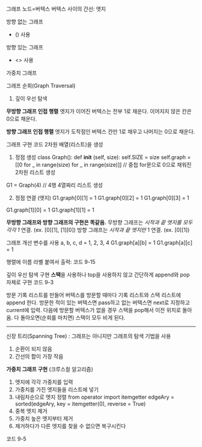 그래프
노드=버텍스
버텍스 사이의 간선: 엣지

방향 없는 그래프
- () 사용

방향 있는 그래프
- <> 사용

가중치 그래프

그래프 순회(Graph Traversal)
1. 깊이 우선 탐색

**무방향 그래프 인접 행렬**
엣지가 이어진 버텍스는 전부 1로 채운다. 이어지지 않은 칸은 0으로 채운다.

**방향 그래프 인접 행렬**
엣지가 도착점인 버텍스 칸만 1로 채우고 나머지는 0으로 채운다.

그래프 구현 코드
2차원 배열(리스트)을 생성

1. 정점 생성
class Graph():
    def __init__ (self, size):
        self.SIZE = size
        self.graph = [[0 for _ in range(size) for _ in range(size)]] // 중첩 for문으로 0으로 채워진 2차원 리스트 생성

G1 = Graph(4) // 4행 4열짜리 리스트 생성

2. 정점 연결 (엣지)
G1.graph[0][1] = 1
G1.graph[0][2] = 1
G1.graph[0][3] = 1

G1.graph[1][0] = 1
G1.graph[1][1] = 1

**무방향 그래프와 방향 그래프의 구현은 똑같음.**
무방향 그래프는 *시작과 끝 엣지를 모두 각각 1* 연결. (ex. [0][1], [1][0])
방향 그래프는 *시작과 끝 엣지만* 1 연결. (ex. [0][1])

그래프 개선
변수를 사용
a, b, c, d = 1, 2, 3, 4
G1.graph[a][b] = 1
G1.graph[a][c] = 1

행렬에 이름 라벨 붙여서 출력: 코드 9-15


깊이 우선 탐색 구현
**스택**을 사용하나 top을 사용하지 않고 간단하게 append와 pop 자체로 구현
코드 9-3

방문 기록 리스트를 만들어 버텍스를 방문할 때마다 기록 리스트와 스택 리스트에 append 한다.
방문한 적이 있는 버텍스면 pass하고 없는 버텍스면 next로 지정하고 current에 입력.
다음에 방문할 버텍스가 없을 경우 스택을 pop해서 이전 위치로 돌아옴.
다 돌아오면(순회를 마치면) 스택이 모두 비게 된다.

------

신장 트리(Spanning Tree)
: 그래프는 아니지만 그래프의 탐색 기법을 사용
1. 순환이 되지 않음
2. 간선의 합이 가장 작음

**가중치 그래프 구현** (크루스컬 알고리즘)
1. 엣지에 각각 가중치를 입력
2. 가중치를 가진 엣지들을 리스트에 넣기
3. 내림차순으로 엣지 정렬
    from operator import itemgetter
    edgeAry = sorted(edgeAry, key = itemgetter(0), reverse = True)
4. 중복 엣지 제거
5. 가중치 높은 엣지부터 제거
6. 제거하다가 다른 엣지를 찾을 수 없으면 복구시킨다


코드 9-5